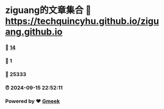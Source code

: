 # ziguang的文章集合 :link: https://techquincyhu.github.io/ziguang.github.io 
### :page_facing_up: [14](https://techquincyhu.github.io/ziguang.github.io/tag.html) 
### :speech_balloon: 1 
### :hibiscus: 25333 
### :alarm_clock: 2024-09-15 22:52:11 
### Powered by :heart: [Gmeek](https://github.com/Meekdai/Gmeek)
